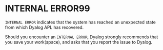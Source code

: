 




<h1 class="heading"><span class="name">INTERNAL ERROR</span><span class="command">99</span></h1>

`INTERNAL ERROR` indicates that the system has reached an unexpected state from which Dyalog APL has recovered.


Should you encounter an `INTERNAL ERROR`, Dyalog strongly recommends that you save your work(space), and asks that you report the issue  to Dyalog.



